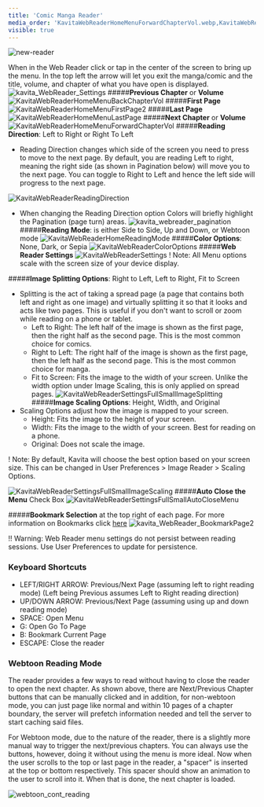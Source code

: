 ```yaml
---
title: 'Comic Manga Reader'
media_order: 'KavitaWebReaderHomeMenuForwardChapterVol.webp,KavitaWebReaderHomeReadingMode.webp,KavitaWebReaderReadingDirection.webp,KavitaWebReaderSettings.webp,KavitaWebReaderSettingsFullSmall.webp,KavitaWebReaderSettingsFullSmallAutoCloseMenu.webp,KavitaWebReaderSettingsFullSmallImageScaling.webp,KavitaWebReaderHomeMenuBackChapterVol.webp,KavitaWebReaderHomeMenuFirstPage2.webp,KavitaWebReaderHomeMenuLastPage.webp,KavitaWebReaderColorOptions.webp,KavitaWebReaderSettingsFullSmallImageSplitting.webp,kavita_WebReader_BookmarkPage2.webp,kavita_WebReader_Settings.webp,KavitaWebReaderHomeMenu2.webp,kavita_webreader_pagination.webp,new-reader.gif'
visible: true
---
```


![new-reader](new-reader.gif "new-reader")

When in the Web Reader click or tap in the center of the screen to bring up the menu. In the top left the arrow will let you exit the manga/comic and the title, volume, and chapter of what you have open is displayed.
![kavita_WebReader_Settings](kavita_WebReader_Settings.webp "kavita_WebReader_Settings")
#####**Previous Chapter** or **Volume**
![KavitaWebReaderHomeMenuBackChapterVol](KavitaWebReaderHomeMenuBackChapterVol.webp "KavitaWebReaderHomeMenuBackChapterVol")
#####**First Page**
![KavitaWebReaderHomeMenuFirstPage2](KavitaWebReaderHomeMenuFirstPage2.webp "KavitaWebReaderHomeMenuFirstPage2")
#####**Last Page**
![KavitaWebReaderHomeMenuLastPage](KavitaWebReaderHomeMenuLastPage.webp "KavitaWebReaderHomeMenuLastPage")
#####**Next Chapter** or **Volume**
![KavitaWebReaderHomeMenuForwardChapterVol](KavitaWebReaderHomeMenuForwardChapterVol.webp "KavitaWebReaderHomeMenuForwardChapterVol")
#####**Reading Direction**: Left to Right or Right To Left

- Reading Direction changes which side of the screen you need to press to move to the next page. By default, you are reading Left to right, meaning the right side (as shown in Pagination below) will move you to the next page. You can toggle to Right to Left and hence the left side will progress to the next page.

![KavitaWebReaderReadingDirection](KavitaWebReaderReadingDirection.webp "KavitaWebReaderReadingDirection")
- When changing the Reading Direction option Colors will briefly highlight the Pagination (page turn) areas.
![kavita_webreader_pagination](kavita_webreader_pagination.webp "kavita_webreader_pagination")
#####**Reading Mode**: is either Side to Side, Up and Down, or Webtoon mode
![KavitaWebReaderHomeReadingMode](KavitaWebReaderHomeReadingMode.webp "KavitaWebReaderHomeReadingMode")
#####**Color Options**: None, Dark, or Sepia 
![KavitaWebReaderColorOptions](KavitaWebReaderColorOptions.webp "KavitaWebReaderColorOptions")
#####**Web Reader Settings**
![KavitaWebReaderSettings](KavitaWebReaderSettings.webp "KavitaWebReaderSettings")
! Note: All Menu options scale with the screen size of your device display.

#####**Image Splitting Options**: Right to Left, Left to Right, Fit to Screen
- Splitting is the act of taking a spread page (a page that contains both left and right as one image) and virtually splitting it so that it looks and acts like two pages. This is useful if you don't want to scroll or zoom while reading on a phone or tablet.
  - Left to Right: The left half of the image is shown as the first page, then the right half as the second page. This is the most common choice for comics.
  - Right to Left: The right half of the image is shown as the first page, then the left half as the second page. This is the most common choice for manga.
  - Fit to Screen: Fits the image to the width of your screen. Unlike the width option under Image Scaling, this is only applied on spread pages.
![KavitaWebReaderSettingsFullSmallImageSplitting](KavitaWebReaderSettingsFullSmallImageSplitting.webp "KavitaWebReaderSettingsFullSmallImageSplitting")
#####**Image Scaling Options**: Height, Width, and Original
- Scaling Options adjust how the image is mapped to your screen.
  - Height: Fits the image to the height of your screen. 
  - Width: Fits the image to the width of your screen. Best for reading on a phone.
  - Original: Does not scale the image.

! Note: By default, Kavita will choose the best option based on your screen size. This can be changed in User Preferences > Image Reader > Scaling Options.

![KavitaWebReaderSettingsFullSmallImageScaling](KavitaWebReaderSettingsFullSmallImageScaling.webp "KavitaWebReaderSettingsFullSmallImageScaling")
#####**Auto Close the Menu** Check Box
![KavitaWebReaderSettingsFullSmallAutoCloseMenu](KavitaWebReaderSettingsFullSmallAutoCloseMenu.webp "KavitaWebReaderSettingsFullSmallAutoCloseMenu")

#####**Bookmark Selection** at the top right of each page. For more information on Bookmarks click [here](https://wiki.kavitareader.com/en/guides/contextual-actions#bookmarks)
![kavita_WebReader_BookmarkPage2](kavita_WebReader_BookmarkPage2.webp "kavita_WebReader_BookmarkPage2")

!! Warning: Web Reader menu settings do not persist between reading sessions. Use User Preferences to update for persistence. 

### Keyboard Shortcuts
- LEFT/RIGHT ARROW: Previous/Next Page (assuming left to right reading mode) (Left being Previous assumes Left to Right reading direction)
- UP/DOWN ARROW: Previous/Next Page (assuming using up and down reading mode)
- SPACE: Open Menu
- G: Open Go To Page
- B: Bookmark Current Page
- ESCAPE: Close the reader

### Webtoon Reading Mode
The reader provides a few ways to read without having to close the reader to open the next chapter. As shown above, there are Next/Previous Chapter buttons that can be manually clicked and in addition, for non-webtoon mode, you can just page like normal and within 10 pages of a chapter boundary, the server will prefetch information needed and tell the server to start caching said files. 

For Webtoon mode, due to the nature of the reader, there is a slightly more manual way to trigger the next/previous chapters. You can always use the buttons, however, doing it without using the menu is more ideal. Now when the user scrolls to the top or last page in the reader, a "spacer" is inserted at the top or bottom respectively. This spacer should show an animation to the user to scroll into it. When that is done, the next chapter is loaded. 

![webtoon_cont_reading](webtoon_cont_reading.gif "webtoon_cont_reading")
